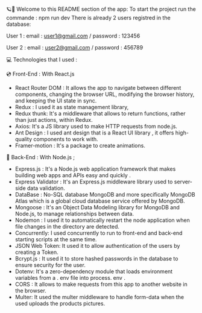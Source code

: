 🪐🔬 Welcome to this README section of the app:
To start the project run the commande : npm run dev
There is already 2 users registred in the database:

User 1 :
email : user1@gmail.com / password : 123456

User 2 :
email : user2@gmail.com / password : 456789

💻 Technologies that I used :

💿 Front-End : With React.js

- React Router DOM : It allows the app to navigate between different components, changing the browser URL, modifying the browser history, and keeping the UI state in sync.
- Redux : I used it as state management library,
- Redux thunk: It's a middleware that allows to return functions, rather than just actions, within Redux.
- Axios: It's a JS library used to make HTTP requests from node.js.
- Ant Design : I used ant design that is a React UI library , it offers high-quality components to work with.
- Framer-motion : It's a package to create animations.

📀 Back-End : With Node.js ;

- Express.js : It's a Node.js web application framework that makes building web apps and APIs easy and quickly .
- Express Validator : It's an Express.js middleware library used to server-side data validation.
- DataBase : No-SQL database MongoDB and more specifically MongoDB Atlas which is a global cloud database service offered by MongoDB.
- Mongoose : It's an Object Data Modeling library for MongoDB and Node.js, to manage relationships between data.
- Nodemon : I used it to automatically restart the node application when file changes in the directory are detected.
- Concurrently: I used concurrently to run to front-end and back-end starting scripts at the same time.
- JSON Web Token: It used it to allow authentication of the users by creating a Token.
- Bcrypt.js : It used it to store hashed passwords in the database to ensure security for the user.
- Dotenv: It's a zero-dependency module that loads environment variables from a . env file into process. env .
- CORS : It allows to make requests from this app to another website in the browser.
- Multer: It used the multer middleware to handle form-data when the used uploads the products pictures.
